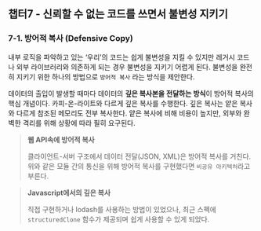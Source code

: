 ## 챕터7 - 신뢰할 수 없는 코드를 쓰면서 불변성 지키기

### 7-1. 방어적 복사 (Defensive Copy)

내부 로직을 파악하고 있는 ‘우리’의 코드는 쉽게 불변성을 지킬 수 있지만 레거시 코드나 외부 라이브러리와 의존하게 되는 경우 불변성을 지키기 어렵게 된다. 불변성을 완전히 지키기 위한 하나의 방법으로 `방어적 복사` 라는 방식을 제안한다.

데이터의 출입이 발생할 때마다 데이터의 **깊은 복사본을 전달하는 방식**이 방어적 복사의 핵심 개념이다. 카피-온-라이트와 다르게 깊은 복사를 수행한다. 깊은 복사는 얕은 복사와 다르게 참조된 메모리도 전부 복사한다. 얕은 복사에 비해 비용이 높지만, 외부와 완벽한 격리를 위해 상황에 따라 필히 요구된다.

> **웹 API속에 방어적 복사**
>
> 클라이언트-서버 구조에서 데이터 전달(JSON, XML)은 방어적 복사를 거친다.
> 위와 같은 모듈 간의 통신을 위해 방어적 복사를 구현했다면 `비공유 아키텍처`라고 부른다.
>

> **Javascript에서의 깊은 복사**
>
> 직접 구현하거나 lodash를 사용하는 방법이 있었으나, 최근 스펙에 `structuredClone` 함수가 제공되며 쉽게 사용할 수 있게 되었다.
>